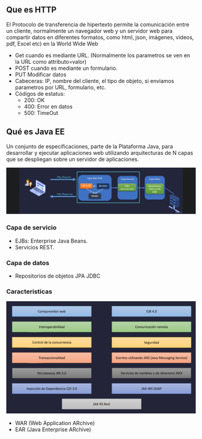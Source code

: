 
## Que es HTTP

El Protocolo de transferencia de hipertexto permite la comunicación entre un cliente, normalmente un navegador web y un servidor web para compartir datos en diferentes formatos, como html, json, imágenes, videos, pdf, Excel etc) en la World Wide Web

* Get cuando es mediante URL. (Normalmente los parametros se ven en la URL como attributo=valor)
* POST cuando es mediante un formulario.
* PUT Modificar datos
* Cabeceras: IP, nombre del cliente, el tipo de objeto, si enviamos parametros por URL, formulario, etc.
* Códigos de estatus:
    * 200: OK
    * 400: Error en datos
    * 500: TimeOut


## Qué es Java EE
Un conjunto de especificaciones, parte de la Plataforma Java, para desarrollar y ejecutar aplicaciones web utilizando arquitecturas de N capas que se despliegan sobre un servidor de aplicaciones.

<img src="JavaEE.png"/>

### Capa de servicio
* EJBs: Enterprise Java Beans.
* Servicios REST.

### Capa de datos
* Repositorios de objetos JPA JDBC

### Caracteristicas

<img src="caracteristicas-JavaEE.png"/>

* WAR (Web Application ARchive)
* EAR (Java Enterprise ARchive)

